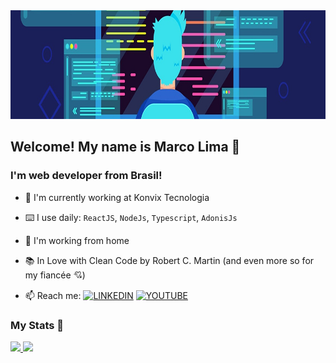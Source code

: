 <a href='https://www.linkedin.com/in/maurelima/'>
  <img src="https://github.com/Maurelima/Maurelima/blob/master/assets/capa.jpg?raw=true" height='174' widht='853' alt="Marco Lima" />
</a>

## Welcome! My name is Marco Lima 🤝
### I'm web developer from Brasil!



- 🧰 I'm currently working at Konvix Tecnologia
- ⌨️ I use daily: `ReactJS`, `NodeJs`, `Typescript`, `AdonisJs`
- 🏡 I'm working from home
- 📚 In Love with Clean Code by Robert C. Martin (and even more so for my fiancée 💘)

- 📫 Reach me: [![LINKEDIN](https://img.shields.io/badge/Linkedin-black?style=for-the-badge&logo=linkedin)](https://www.linkedin.com/in/maurelima/) [![YOUTUBE](https://img.shields.io/badge/Youtube-black?style=for-the-badge&logo=youtube)](https://www.youtube.com/channel/UCebOBCtmJ01pd5R6BdDSkxQ)

### My Stats 🧐
<div>
  <a href="https://github.com/Maurelima">
  <img height="180em" src="https://github-readme-stats.vercel.app/api?username=Maurelima&show_icons=true&theme=tokyonight&include_all_commits=true&count_private=true"/>
  <img height="180em" src="https://github-readme-stats.vercel.app/api/top-langs/?username=Maurelima&layout=compact&langs_count=7&theme=tokyonight"/>
</div>
  
